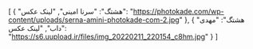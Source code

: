 [
  {
    "هشتگ": "سرنا امینی",
    "لینک عکس": "https://photokade.com/wp-content/uploads/serna-amini-photokade-com-2.jpg"
  },
  {
    "هشتگ": "مهدی داب",
    "لینک عکس": "https://s6.uupload.ir/files/img_20220211_220154_c8hm.jpg"
  }
]